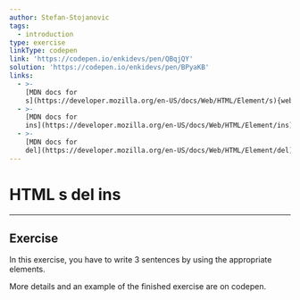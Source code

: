 ```yaml
---
author: Stefan-Stojanovic
tags:
  - introduction
type: exercise
linkType: codepen
link: 'https://codepen.io/enkidevs/pen/QBqjQY'
solution: 'https://codepen.io/enkidevs/pen/BPyaKB'
links:
  - >-
    [MDN docs for
    s](https://developer.mozilla.org/en-US/docs/Web/HTML/Element/s){website}
  - >-
    [MDN docs for
    ins](https://developer.mozilla.org/en-US/docs/Web/HTML/Element/ins){website}
  - >-
    [MDN docs for
    del](https://developer.mozilla.org/en-US/docs/Web/HTML/Element/del){website}
---
```


# HTML s del ins


---

## Exercise

In this exercise, you have to write 3 sentences by using the appropriate elements.

More details and an example of the finished exercise are on codepen.
 
